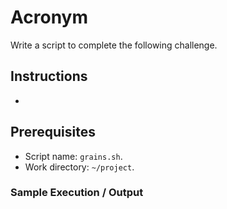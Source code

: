 # Acronym

Write a script to complete the following challenge.

## Instructions

- 

## Prerequisites

- Script name: `grains.sh`.
- Work directory: `~/project`.

### Sample Execution / Output
